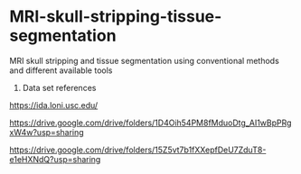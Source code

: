 # MRI-skull-stripping-tissue-segmentation
MRI skull stripping and tissue segmentation using conventional methods and different  available tools

1. Data set references

https://ida.loni.usc.edu/

https://drive.google.com/drive/folders/1D4Oih54PM8fMduoDtg_AI1wBpPRgxW4w?usp=sharing 

https://drive.google.com/drive/folders/15Z5vt7b1fXXepfDeU7ZduT8-e1eHXNdQ?usp=sharing 

